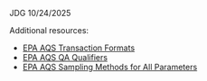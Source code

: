 JDG 
10/24/2025

Additional resources:
- [EPA AQS Transaction Formats](https://aqs.epa.gov/aqsweb/documents/TransactionFormats.html#RD%20-%20Raw%20Data)
- [EPA AQS QA Qualifiers](https://aqs.epa.gov/aqsweb/documents/codetables/qualifiers.html)
- [EPA AQS Sampling Methods for All Parameters](https://aqs.epa.gov/aqsweb/documents/codetables/methods_all.html)


